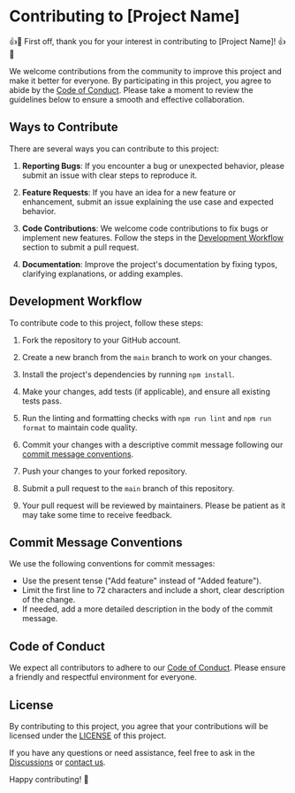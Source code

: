 # Contributing to [Project Name]

👍🎉 First off, thank you for your interest in contributing to [Project Name]! 👍🎉

We welcome contributions from the community to improve this project and make it better for everyone. By participating in this project, you agree to abide by the [Code of Conduct](CODE_OF_CONDUCT.md). Please take a moment to review the guidelines below to ensure a smooth and effective collaboration.

## Ways to Contribute

There are several ways you can contribute to this project:

1. **Reporting Bugs**: If you encounter a bug or unexpected behavior, please submit an issue with clear steps to reproduce it.

2. **Feature Requests**: If you have an idea for a new feature or enhancement, submit an issue explaining the use case and expected behavior.

3. **Code Contributions**: We welcome code contributions to fix bugs or implement new features. Follow the steps in the [Development Workflow](#development-workflow) section to submit a pull request.

4. **Documentation**: Improve the project's documentation by fixing typos, clarifying explanations, or adding examples.

## Development Workflow

To contribute code to this project, follow these steps:

1. Fork the repository to your GitHub account.

2. Create a new branch from the `main` branch to work on your changes.

3. Install the project's dependencies by running `npm install`.

4. Make your changes, add tests (if applicable), and ensure all existing tests pass.

5. Run the linting and formatting checks with `npm run lint` and `npm run format` to maintain code quality.

6. Commit your changes with a descriptive commit message following our [commit message conventions](#commit-message-conventions).

7. Push your changes to your forked repository.

8. Submit a pull request to the `main` branch of this repository.

9. Your pull request will be reviewed by maintainers. Please be patient as it may take some time to receive feedback.

## Commit Message Conventions

We use the following conventions for commit messages:

- Use the present tense ("Add feature" instead of "Added feature").
- Limit the first line to 72 characters and include a short, clear description of the change.
- If needed, add a more detailed description in the body of the commit message.

## Code of Conduct

We expect all contributors to adhere to our [Code of Conduct](CODE_OF_CONDUCT.md). Please ensure a friendly and respectful environment for everyone.

## License

By contributing to this project, you agree that your contributions will be licensed under the [LICENSE](LICENSE) of this project.

If you have any questions or need assistance, feel free to ask in the [Discussions](link-to-discussions) or [contact us](mailto:email@example.com).

Happy contributing! 🚀


